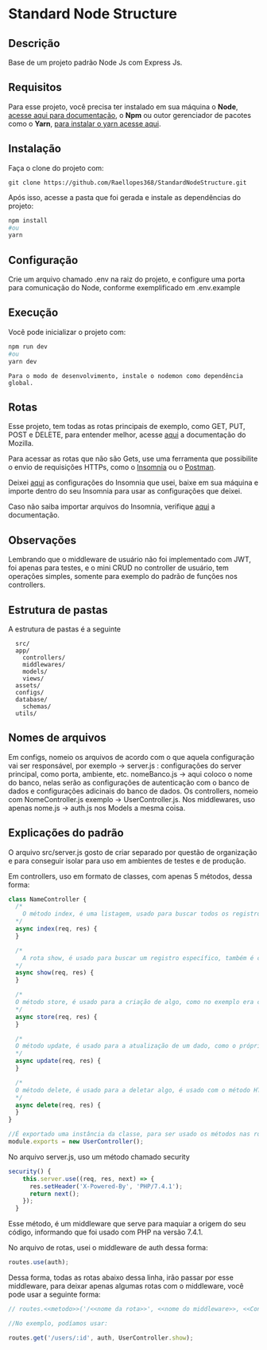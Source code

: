 # Standard Node Structure

## Descrição
Base de um projeto padrão Node Js com Express Js.

## Requisitos

Para esse projeto, você precisa ter instalado em sua máquina
o **Node**, [acesse aqui para documentação](https://nodejs.org/en/download/), o **Npm** ou outor gerenciador de pacotes como o **Yarn**, [para instalar o yarn acesse aqui](https://classic.yarnpkg.com/lang/en/docs/install/).

## Instalação

Faça o clone do projeto com:

```
git clone https://github.com/Raellopes368/StandardNodeStructure.git
```
Após isso, acesse a pasta que foi gerada e instale as dependências do projeto:

```bash
npm install
#ou
yarn
```


## Configuração

Crie um arquivo chamado .env na raiz do projeto, e configure uma porta para comunicação do Node, conforme exemplificado em .env.example

## Execução

Você pode inicializar o projeto com:

```bash
npm run dev
#ou
yarn dev
```
`Para o modo de desenvolvimento, instale o nodemon como dependência global.`


## Rotas

Esse projeto, tem todas as rotas principais de exemplo, como GET, PUT, POST e DELETE, para entender melhor, acesse [aqui](https://developer.mozilla.org/pt-BR/docs/Web/HTTP/Methods) a documentação do Mozilla.

Para acessar as rotas que não são Gets, use uma ferramenta que possibilite o envio de requisições HTTPs, como o [Insomnia](https://insomnia.rest/download) ou o [Postman](https://www.postman.com/).

Deixei [aqui](./src/assets/insomniaEnviroment.json) as configurações do Insomnia que usei, baixe em sua máquina e importe dentro do seu Insomnia para usar as configurações que deixei.

Caso não saiba importar arquivos do Insomnia, verifique [aqui](https://docs.insomnia.rest/insomnia/import-export-data) a documentação.

## Observações

Lembrando que o middleware de usuário não foi implementado com JWT, foi apenas para testes, e o mini CRUD no controller de usuário, tem operações simples, somente para exemplo do padrão de funções nos controllers.


## Estrutura de pastas

A estrutura de pastas é a seguinte

```
  src/
  app/
    controllers/
    middlewares/
    models/
    views/
  assets/
  configs/
  database/
    schemas/
  utils/
```

## Nomes de arquivos

Em configs, nomeio os arquivos de acordo com o que aquela configuração vai ser responsável, por exemplo -> server.js : configurações do server principal, como porta, ambiente, etc. nomeBanco.js -> aqui coloco o nome do banco, nelas serão as configurações de autenticação com o banco de dados e configurações adicinais do banco de dados.
Os controllers, nomeio com NomeController.js exemplo -> UserController.js.
Nos middlewares, uso apenas nome.js -> auth.js nos Models a mesma coisa.


## Explicações do padrão

O arquivo src/server.js gosto de criar separado por questão de organização e para conseguir isolar para uso em ambientes de testes e de produção.

Em controllers, uso em formato de classes, com apenas 5 métodos, dessa forma:

```js
class NameController {
  /*
    O método index, é uma listagem, usado para buscar todos os registros de algo, a rota é do tipo GET e nomeada com /nome. Onde esse nome representa o que a rota vai listar, como no exemplo foi usado /users
  */
  async index(req, res) {
  }

  /*
    A rota show, é usado para buscar um registro específico, também é com o método GET, e seu formato é /nome/:campo, como no exemplo foi usado /users/:id onde o id é o campo pelo qual foi usado a busca específica.
  */
  async show(req, res) {
  }

  /*
  O método store, é usado para a criação de algo, como no exemplo era criado os usuários, é usado com o método HTTP do tipo POST, no formato /nome, no exemplo foi usado /users onde os campos são passados via body
  */
  async store(req, res) {
  }

  /*
  O método update, é usado para a atualização de um dado, como o próprio nome sugere, é usado com o método HTTP do tipo PUT, no formato /nome/:campo, no exemplo foi usado /users/:id
  */
  async update(req, res) {
  }

  /*
  O método delete, é usado para a deletar algo, é usado com o método HTTP do tipo DELETE, no formato /nome/:campo, no exemplo foi usado /users/:id
  */
  async delete(req, res) {
  }
}

//É exportado uma instância da classe, para ser usado os métodos nas rotas do projeto.
module.exports = new UserController();
```
No arquivo server.js, uso um método chamado security

```js
security() {
    this.server.use((req, res, next) => {
      res.setHeader('X-Powered-By', 'PHP/7.4.1');
      return next();
    });
  }
```

Esse método, é um middleware que serve para maquiar a origem do seu código, informando que foi usado com PHP na versão 7.4.1.


No arquivo de rotas, usei o middleware de auth dessa forma:

```js
routes.use(auth);
```
Dessa forma, todas as rotas abaixo dessa linha, irão passar por esse middleware, para deixar apenas algumas rotas com o middleware, você pode usar a seguinte forma:

```js
// routes.<<metodo>>('/<<nome da rota>>', <<nome do middleware>>, <<Controller.metodo>>);

//No exemplo, podíamos usar:

routes.get('/users/:id', auth, UserController.show);
```
